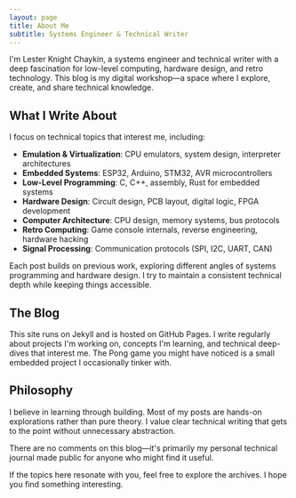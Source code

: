 ```yaml
---
layout: page
title: About Me
subtitle: Systems Engineer & Technical Writer
---
```


I'm Lester Knight Chaykin, a systems engineer and technical writer with a deep fascination for low-level computing, hardware design, and retro technology. This blog is my digital workshop—a space where I explore, create, and share technical knowledge.

## What I Write About

I focus on technical topics that interest me, including:

- **Emulation & Virtualization**: CPU emulators, system design, interpreter architectures
- **Embedded Systems**: ESP32, Arduino, STM32, AVR microcontrollers
- **Low-Level Programming**: C, C++, assembly, Rust for embedded systems
- **Hardware Design**: Circuit design, PCB layout, digital logic, FPGA development
- **Computer Architecture**: CPU design, memory systems, bus protocols
- **Retro Computing**: Game console internals, reverse engineering, hardware hacking
- **Signal Processing**: Communication protocols (SPI, I2C, UART, CAN)

Each post builds on previous work, exploring different angles of systems programming and hardware design. I try to maintain a consistent technical depth while keeping things accessible.

## The Blog

This site runs on Jekyll and is hosted on GitHub Pages. I write regularly about projects I'm working on, concepts I'm learning, and technical deep-dives that interest me. The Pong game you might have noticed is a small embedded project I occasionally tinker with.

## Philosophy

I believe in learning through building. Most of my posts are hands-on explorations rather than pure theory. I value clear technical writing that gets to the point without unnecessary abstraction.

There are no comments on this blog—it's primarily my personal technical journal made public for anyone who might find it useful.

If the topics here resonate with you, feel free to explore the archives. I hope you find something interesting.